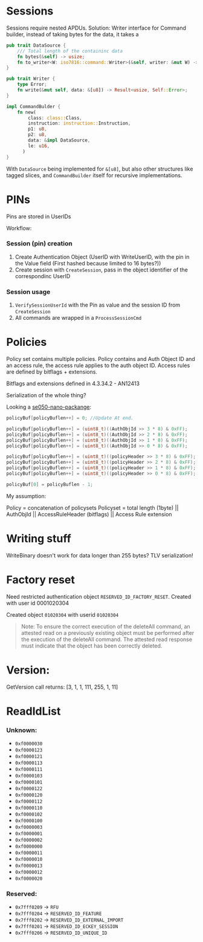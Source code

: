 Sessions
========

Sessions require nested APDUs.
Solution: Writer interface for Command builder, instead of taking bytes for the data, it takes a 

```rust
pub trait DataSource {
    /// Total length of the containinc data
    fn bytes(&self) -> usize;
    fn to_writer<W: iso7816::command::Writer>(&self, writer: &mut W) -> Result<(), W::Error>;
}
```

```rust
pub trait Writer {
    type Error;
    fn write(&mut self, data: &[u8]) -> Result<usize, Self::Error>;
}
```

```rust
impl CommandBulder {
    fn new(
        class: class::Class,
        instruction: instruction::Instruction,
        p1: u8,
        p2: u8,
        data: &impl DataSource,
        le: u16,
      )
}
```

With `DataSource` being implemented for `&[u8]`, but also other structures like tagged slices, and `CommandBuilder` itself for recursive implementations.

PINs
====

Pins are stored in UserIDs

Workflow:

### Session (pin) creation

1. Create Authentication Object (UserID with WriteUserID, with the pin in the Value field (First hashed because limited to 16 bytes?))
2. Create session with `CreateSession`, pass in the object identifier of the correspondinc UserID


### Session usage

1. `VerifySessionUserId` with the Pin as value and the session ID from `CreateSession`
2. All commands are wrapped in a `ProcessSessionCmd`


Policies
========

Policy set contains multiple policies.
Policy contains and Auth Object ID and an access rule, the access rule applies to the auth object ID.
Access rules are defined by bitflags + extensions.


Bitflags and extensions defined in 4.3.34.2 - AN12413

Serialization of the whole thing?

Looking a [se050-nano-packange](https://github.com/NXPPlugNTrust/nano-package/blob/master/examples/se05x_crypto/src/ex_se05x_crypto.c#L565):

```c
policyBuf[policyBuflen++] = 0; //Update At end.

policyBuf[policyBuflen++] = (uint8_t)((AuthObjId >> 3 * 8) & 0xFF);
policyBuf[policyBuflen++] = (uint8_t)((AuthObjId >> 2 * 8) & 0xFF);
policyBuf[policyBuflen++] = (uint8_t)((AuthObjId >> 1 * 8) & 0xFF);
policyBuf[policyBuflen++] = (uint8_t)((AuthObjId >> 0 * 8) & 0xFF);

policyBuf[policyBuflen++] = (uint8_t)((policyHeader >> 3 * 8) & 0xFF);
policyBuf[policyBuflen++] = (uint8_t)((policyHeader >> 2 * 8) & 0xFF);
policyBuf[policyBuflen++] = (uint8_t)((policyHeader >> 1 * 8) & 0xFF);
policyBuf[policyBuflen++] = (uint8_t)((policyHeader >> 0 * 8) & 0xFF);

policyBuf[0] = policyBuflen - 1;
```

My assumption:

Policy = concatenation of policysets
Policyset = total length (1byte) || AuthObjId || AccessRuleHeader (bitflags) || Access Rule extension


Writing stuff
=============

WriteBinary doesn't work for data longer than 255 bytes?
TLV serialization!


Factory reset
=============

Need restricted authentication object `RESERVED_ID_FACTORY_RESET`.
Created with user id 0001020304

Created object `01020304` with userid `01020304`

> Note: To ensure the correct execution of the deleteAll command, an attested read
> on a previously existing object must be performed after the execution of the deleteAll
> command. The attested read response must indicate that the object has been correctly
> deleted.

Version:
========

GetVersion call returns: [3, 1, 1, 111, 255, 1, 11]

ReadIdList
==========

### Unknown:

- `0xf0000030`
- `0xf0000123`
- `0xf0000121`
- `0xf0000113`
- `0xf0000111`
- `0xf0000103`
- `0xf0000101`
- `0xf0000122`
- `0xf0000120`
- `0xf0000112`
- `0xf0000110`
- `0xf0000102`
- `0xf0000100`
- `0xf0000003`
- `0xf0000001`
- `0xf0000002`
- `0xf0000000`
- `0xf0000011`
- `0xf0000010`
- `0xf0000013`
- `0xf0000012`
- `0xf0000020`

### Reserved:

- `0x7fff0209` -> `RFU`
- `0x7fff0204` -> `RESERVED_ID_FEATURE`
- `0x7fff0202` -> `RESERVED_ID_EXTERNAL_IMPORT`
- `0x7fff0201` -> `RESERVED_ID_ECKEY_SESSION`
- `0x7fff0206` -> `RESERVED_ID_UNIQUE_ID`